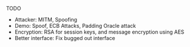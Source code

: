 TODO

- Attacker:
  MITM, Spoofing
- Demo:
  Spoof, ECB Attacks, Padding Oracle attack
- Encryption:
  RSA for session keys, and message encryption using AES
- Better interface:
  Fix bugged out interface
